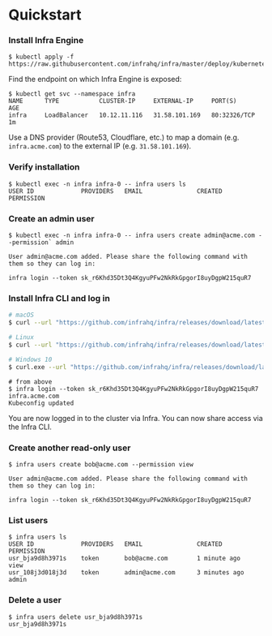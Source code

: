 # Quickstart

### Install Infra Engine

```
$ kubectl apply -f https://raw.githubusercontent.com/infrahq/infra/master/deploy/kubernetes.yaml
```

Find the endpoint on which Infra Engine is exposed:

```
$ kubectl get svc --namespace infra
NAME      TYPE           CLUSTER-IP     EXTERNAL-IP     PORT(S)        AGE
infra     LoadBalancer   10.12.11.116   31.58.101.169   80:32326/TCP   1m
```

Use a DNS provider (Route53, Cloudflare, etc.) to map a domain (e.g. `infra.acme.com`) to the external IP (e.g. `31.58.101.169`).

### Verify installation

```
$ kubectl exec -n infra infra-0 -- infra users ls
USER ID         	PROVIDERS	EMAIL              	CREATED       	PERMISSION 
```

### Create an admin user

```
$ kubectl exec -n infra infra-0 -- infra users create admin@acme.com --permission` admin

User admin@acme.com added. Please share the following command with them so they can log in:

infra login --token sk_r6Khd35Dt3Q4KgyuPFw2NkRkGpgorI8uyDgpW215quR7
```

### Install Infra CLI and log in

```bash
# macOS
$ curl --url "https://github.com/infrahq/infra/releases/download/latest/infra-darwin-$(uname -m)" --output /usr/local/bin/infra && chmod +x /usr/local/bin/infra

# Linux
$ curl --url "https://github.com/infrahq/infra/releases/download/latest/infra-linux-$(uname -m)" --output /usr/local/bin/infra && chmod +x /usr/local/bin/infra

# Windows 10
$ curl.exe --url "https://github.com/infrahq/infra/releases/download/latest/infra-windows-amd64.exe" --output infra.exe
```

```
# from above
$ infra login --token sk_r6Khd35Dt3Q4KgyuPFw2NkRkGpgorI8uyDgpW215quR7 infra.acme.com
Kubeconfig updated
```

You are now logged in to the cluster via Infra. You can now share access via the Infra CLI.

### Create another read-only user

```
$ infra users create bob@acme.com --permission view

User admin@acme.com added. Please share the following command with them so they can log in:

infra login --token sk_r6Khd35Dt3Q4KgyuPFw2NkRkGpgorI8uyDgpW215quR7
```

### List users

```
$ infra users ls
USER ID         	PROVIDERS	EMAIL              	CREATED       	PERMISSION 
usr_bja9d8h3971s    token       bob@acme.com        1 minute ago    view
usr_108j3d018j3d    token       admin@acme.com      3 minutes ago   admin
```

### Delete a user

```
$ infra users delete usr_bja9d8h3971s
usr_bja9d8h3971s
```

